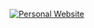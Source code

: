 [![Personal Website](https://img.shields.io/badge/Web-YuanhaoCai-blue)](https://caiyuanhao1998.github.io)
